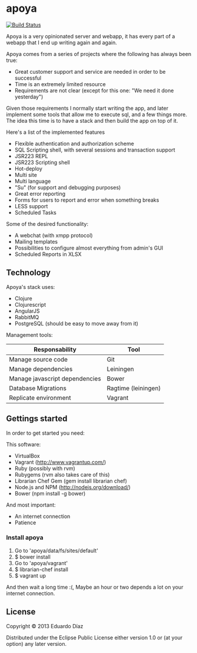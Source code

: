 # apoya

[![Build Status](https://travis-ci.org/iamedu/apoya.png)](https://travis-ci.org/iamedu/apoya)

Apoya is a very opinionated server and webapp, it has every part of a webapp that I end up writing again and again.

Apoya comes from a series of projects where the following has always been true:

* Great customer support and service are needed in order to be successful
* Time is an extremely limited resource
* Requirements are not clear (except for this one: "We need it done yesterday")

Given those requirements I normally start writing the app, and later implement some tools that allow me to execute sql, and a few things more.
The idea this time is to have a stack and then build the app on top of it.

Here's a list of the implemented features

* Flexible authentication and authorization scheme
* SQL Scripting shell, with several sessions and transaction support
* JSR223 REPL
* JSR223 Scripting shell
* Hot-deploy
* Multi site
* Multi language
* "Su" (for support and debugging purposes)
* Great error reporting
* Forms for users to report and error when something breaks
* LESS support
* Scheduled Tasks

Some of the desired functionality:

* A webchat (with xmpp protocol)
* Mailing templates
* Possibilities to configure almost everything from admin's GUI
* Scheduled Reports in XLSX

## Technology

Apoya's stack uses:

* Clojure
* Clojurescript
* AngularJS
* RabbitMQ
* PostgreSQL (should be easy to move away from it)

Management tools:

| Responsability                   | Tool                  |
| -------------------------------- | --------------------- |
| Manage source code               | Git                   |
| Manage dependencies              | Leiningen             |
| Manage javascript dependencies   | Bower                 |
| Database Migrations              | Ragtime (leiningen)   |
| Replicate environment            | Vagrant               |

## Gettings started

In order to get started you need:

This software:

* VirtualBox
* Vagrant (http://www.vagrantup.com/)
* Ruby (possibly with rvm)
* Rubygems (rvm also takes care of this)
* Librarian Chef Gem (gem install librarian chef)
* Node.js and NPM (http://nodejs.org/download/)
* Bower (npm install -g bower)

And most important:

* An internet connection
* Patience

### Install apoya

1. Go to 'apoya/data/fs/sites/default'
2. $ bower install
3. Go to 'apoya/vagrant'
4. $ librarian-chef install
5. $ vagrant up

And then wait a long time :(, Maybe an hour or two depends a lot on your internet connection.

## License

Copyright © 2013 Eduardo Díaz

Distributed under the Eclipse Public License either version 1.0 or (at
your option) any later version.
